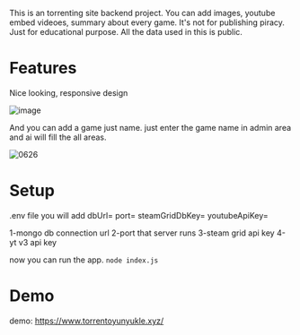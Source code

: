 This is an torrenting site backend project. You can add images, youtube embed videoes, summary about every game. It's not for publishing piracy. Just for educational purpose. All the data used in this is public.

# Features
Nice looking, responsive design

![image](https://github.com/user-attachments/assets/211ce197-5a87-4b2c-9e14-0f32610a40af)

And you can add a game just name. just enter the game name in admin area and ai will fill the all areas.

![0626](https://github.com/user-attachments/assets/98fedacc-43e4-4c84-85f0-f9a0c293ffa8)

# Setup

.env file you will add
dbUrl=
port=
steamGridDbKey=
youtubeApiKey=

1-mongo db connection url
2-port that server runs
3-steam grid api key
4-yt v3 api key


now you can run the app.
`node index.js`

# Demo
demo: https://www.torrentoyunyukle.xyz/

